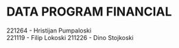 # DATA PROGRAM FINANCIAL

221264 - Hristijan Pumpaloski  
221119 - Filip Lokoski
211226 - Dino Stojkoski 
